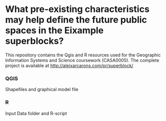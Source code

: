 # What pre-existing characteristics may help define the future public spaces in the Eixample superblocks?

This repository contains the Qgis and R resources used for the Geographic Information Systems and Science coursework (CASA0005). The complete project is available at http://aleixarcarons.com/pr/superblock/

### QGIS

Shapefiles and graphical model file

### R

Input Data folder and R-script
